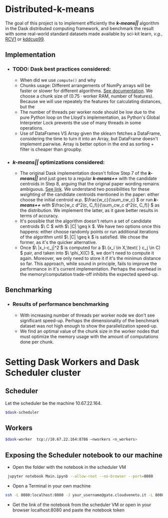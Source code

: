 # Distributed-k-means
The goal of this project is to implement efficiently the **_k-means||_** algorithm in the Dask distributed computing framework, and benchmark the result with some real-world standard datasets made available by sci-kit learn, _v.g._, [RCV1](https://scikit-learn.org/stable/datasets/real_world.html#rcv1-dataset) or [kddcup99](https://scikit-learn.org/stable/datasets/real_world.html#kddcup-99-dataset).
## Implementation
- ### TODO: Dask best practices considered:
  - When did we use ``compute()`` and why
  - Chunks usage: Different arrangements of NumPy arrays will be faster or slower for different algorithms. [See documentation](https://docs.dask.org/en/stable/array-chunks.html). We choose a chunk size of $(0.75\cdot\text{worker RAM, number of features})$. Because we will use repeately the features for calculating distances, but the
  - The number of threads per worker node should be low due to the pure Python loop on the Lloyd's implementation, as Python's Global Interpreter Lock prevents the use of many threads in some operations.
  - Use of DataFrames VS Array given the sklearn fetches a DataFrame, considering the time to turn it into an Array, but DataFrame doesn't implement pairwise. Array is better option in the end as sorting + filter is cheaper than groupby.
- ### **_k-means||_** optimizations considered:
    - The original Dask implementation doesn't follow Step 7 of the **_k-means||_** and just goes to a regular **_k-means++_** with the candidate centroids in Step 8, arguing that the original paper wording remains ambiguous. [See link](https://github.com/dask/dask-ml/blob/main/dask_ml/cluster/k_means.py#L448). We understand two possibilities for these _weighting_ of the candidate centroids mentioned in the paper: either choose the initial centroid _w.p._ $\frac{w_c}{\sum_cw_c} $ or run **_k-means++_** with $\frac{w_c d^2(c, C_f)}{\sum_cw_c d^2(c, C_f)} $ as the distribution. We implement the latter, as it gave better results in terms of accuracy.
    - It's possible that the algorithm doesn't return a set of candidate centroids $\ C $ with $\ |C| \geq k $. We have two options once this happens: either choose randomly points or run additional iterations of the algorithm until $\ |C| \geq k $ is satisfied. We chose the former, as it's the quicker alternative.
    - Once $\ |x_i-c_j|^2 $ is computed for a $\ (x_i \in X,\text{ } c_j \in C) $ pair, and taken into $\ \phi_X(C) $, we don't need to compute it again. Moreover, we only need to store it if it's the minimun distance so far. This approach, while sound in principle, fails to improve the performance in it's current implementation. Perhaps the overhead in the memory/computation trade-off inhibits the expected speed-up.
## Benchmarking
- ### Results of performance benchmarking 
    - With increasing number of threads per worker node we don't see significant speed-up. Perhaps the dimensionality of the benchmark dataset was not high enough to show the parallelization speed-up.
    - We find an optimal value of the chunk size in the worker nodes that must optimize the memory usage with the amount of computations done per chunk.
# Setting Dask Workers and Dask Scheduler cluster
## Scheduler 
Let the scheduler be the machine 10.67.22.164.
``` bash
$dask-scheduler
```
 ## Workers
 ``` bash
 $dask-worker  tcp://10.67.22.164:8786 —nworkers <n_workers>
```
## Exposing the Scheduler notebook to our machine
- Open the folder with the notebook in the scheduler VM
``` bash
 jupyter notebook Main.ipynb --allow-root --no-browser --port=8080
```
- Open a Terminal in your own machine 
 ``` bash
 ssh -L 8080:localhost:8080 -J your_username@gate.cloudveneto.it -L 8080:localhost:8080 root@10.67.22.164  

```
- Get the link of the notebook from the scheduler VM or open in your browser localhost:8080 and paste the notebook token

